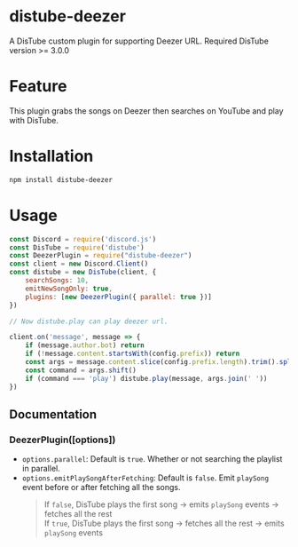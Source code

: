# distube-deezer
 A DisTube custom plugin for supporting Deezer URL.
 Required DisTube version >= 3.0.0

# Feature
 This plugin grabs the songs on Deezer then searches on YouTube and play with DisTube.

# Installation
```sh
npm install distube-deezer
```

# Usage
```js
const Discord = require('discord.js')
const DisTube = require('distube')
const DeezerPlugin = require("distube-deezer")
const client = new Discord.Client()
const distube = new DisTube(client, {
    searchSongs: 10,
    emitNewSongOnly: true,
    plugins: [new DeezerPlugin({ parallel: true })]
})

// Now distube.play can play deezer url.

client.on('message', message => {
	if (message.author.bot) return
	if (!message.content.startsWith(config.prefix)) return
	const args = message.content.slice(config.prefix.length).trim().split(/ +/g)
	const command = args.shift()
	if (command === 'play') distube.play(message, args.join(' '))
})
```

## Documentation

### DeezerPlugin([options])
- `options.parallel`: Default is `true`. Whether or not searching the playlist in parallel.
- `options.emitPlaySongAfterFetching`: Default is `false`. Emit `playSong` event before or after fetching all the songs.
  > If `false`, DisTube plays the first song -> emits `playSong` events -> fetches all the rest\
  > If `true`, DisTube plays the first song -> fetches all the rest -> emits `playSong` events
